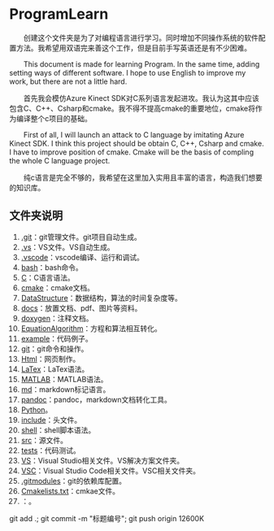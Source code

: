 # ProgramLearn

&emsp;&emsp;创建这个文件夹是为了对编程语言进行学习。同时增加不同操作系统的软件配置方法。我希望用双语完来善这个工作，但是目前手写英语还是有不少困难。

&emsp;&emsp;This document is made for learning Program. In the same time, adding setting ways of different software. I hope to use English to improve my work, but there are not a little hard.

&emsp;&emsp;首先我会模仿Azure Kinect SDK对C系列语言发起进攻。我认为这其中应该包含C、C++、Csharp和cmake。我不得不提高cmake的重要地位，cmake将作为编译整个c项目的基础。

&emsp;&emsp;First of all, I will launch an attack to C language by imitating Azure Kinect SDK. I think this project should be obtain C, C++, Csharp and cmake. I have to improve position of cmake. Cmake will be the basis of compling the whole C language project.

&emsp;&emsp;纯c语言是完全不够的，我希望在这里加入实用且丰富的语言，构造我们想要的知识库。

## 文件夹说明

1. [.git](./.git/)：git管理文件。git项目自动生成。
2. [.vs](./.vs/)：VS文件。VS自动生成。
3. [.vscode](./.vscode/)：vscode编译、运行和调试。
4. [bash](./bash/)：bash命令。
5. [C](./C/)：C语言语法。
6. [cmake](./cmake/)：cmake文档。
7. [DataStructure](./DataStructure/)：数据结构，算法的时间复杂度等。
8. [docs](./docs/)：放置文档、pdf、图片等资料。
9. [doxygen](./doxygen/)：注释文档。
10. [EquationAlgorithm](./EquationAlgorithm/)：方程和算法相互转化。
11. [example](./example/)：代码例子。
12. [git](./git/)：git命令和操作。
13. [Html](./Html/)：网页制作。
14. [LaTex](./LaTex/)：LaTex语法。
15. [MATLAB](./MATLAB/)：MATLAB语法。
16. [md](./md/)：markdown标记语言。
17. [pandoc](./pandoc/)：pandoc，markdown文档转化工具。
18. [Python](./Python/)。
19. [include](./include/)：头文件。
20. [shell](./shell/)：shell脚本语法。
21. [src](./src/)：源文件。
22. [tests](./tests/)：代码测试。
23. [VS](./VS/)：Visual Studio相关文件。VS解决方案文件夹。
24. [VSC](./VSC/)：Visual Studio Code相关文件。VSC相关文件夹。
25. [.gitmodules](./.gitmodules)：git的依赖库配置。
26. [Cmakelists.txt](./Cmakelists.txt)：cmkae文件。
27. []()：。

git add .; git commit -m "标题编号"; git push origin 12600K